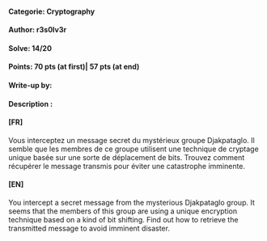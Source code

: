 #### Categorie: Cryptography
#### **Author**: r3s0lv3r
#### Solve: 14/20 
#### Points: 70 pts (at first)|  57 pts (at end)
#### Write-up by: 
#### Description : 
#### **[FR]**
Vous interceptez un message secret du mystérieux groupe Djakpataglo. Il semble que les membres de ce groupe utilisent une technique de cryptage unique basée sur une sorte de déplacement de bits. Trouvez comment récupérer le message transmis pour éviter une catastrophe imminente.
#### **[EN]**
You intercept a secret message from the mysterious Djakpataglo group. It seems that the members of this group are using a unique encryption technique based on a kind of bit shifting. Find out how to retrieve the transmitted message to avoid imminent disaster.